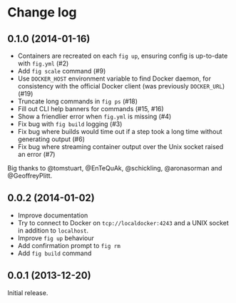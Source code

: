 Change log
==========

0.1.0 (2014-01-16)
------------------

 - Containers are recreated on each `fig up`, ensuring config is up-to-date with `fig.yml` (#2)
 - Add `fig scale` command (#9)
 - Use `DOCKER_HOST` environment variable to find Docker daemon, for consistency with the official Docker client (was previously `DOCKER_URL`) (#19)
 - Truncate long commands in `fig ps` (#18)
 - Fill out CLI help banners for commands (#15, #16)
 - Show a friendlier error when `fig.yml` is missing (#4)
 - Fix bug with `fig build` logging (#3)
 - Fix bug where builds would time out if a step took a long time without generating output (#6)
 - Fix bug where streaming container output over the Unix socket raised an error (#7)

Big thanks to @tomstuart, @EnTeQuAk, @schickling, @aronasorman and @GeoffreyPlitt.

0.0.2 (2014-01-02)
------------------

 - Improve documentation
 - Try to connect to Docker on `tcp://localdocker:4243` and a UNIX socket in addition to `localhost`.
 - Improve `fig up` behaviour
 - Add confirmation prompt to `fig rm`
 - Add `fig build` command

0.0.1 (2013-12-20)
------------------

Initial release.


